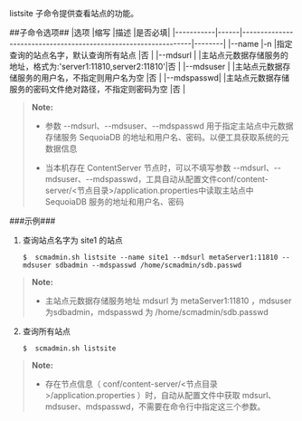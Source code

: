 listsite 子命令提供查看站点的功能。

##子命令选项##
|选项       |缩写  |描述                                                            |是否必填|
|-----------|------|----------------------------------------------------------------|--------|
|--name     |-n    |指定查询的站点名字，默认查询所有站点                            |否      |
|--mdsurl   |      |主站点元数据存储服务的地址，格式为:'server1:11810,server2:11810'|否      |
|--mdsuser  |      |主站点元数据存储服务的用户名，不指定则用户名为空                |否      |
|--mdspasswd|      |主站点元数据存储服务的密码文件绝对路径，不指定则密码为空        |否      |

> **Note:**
>
> * 参数 --mdsurl、--mdsuser、--mdspasswd 用于指定主站点中元数据存储服务 SequoiaDB 的地址和用户名、密码。以便工具获取系统的元数据信息
>
> * 当本机存在 ContentServer 节点时，可以不填写参数 --mdsurl、--mdsuser、--mdspasswd，工具自动从配置文件conf/content-server/<节点目录>/application.properties中读取主站点中 SequoiaDB 服务的地址和用户名、密码

###示例###

1. 查询站点名字为 site1 的站点

   ```lang-javascript
   $  scmadmin.sh listsite --name site1 --mdsurl metaServer1:11810 --mdsuser sdbadmin --mdspasswd /home/scmadmin/sdb.passwd
   ```

>  **Note:**
>
>  * 主站点元数据存储服务地址 mdsurl 为 metaServer1:11810 ，mdsuser 为sdbadmin，mdspasswd 为 /home/scmadmin/sdb.passwd

2. 查询所有站点

   ```lang-javascript
   $  scmadmin.sh listsite
   ```

>  **Note:**
>
>  * 存在节点信息（ conf/content-server/<节点目录>/application.properties ）时，自动从配置文件中获取 mdsurl、mdsuser、mdspasswd，不需要在命令行中指定这三个参数。